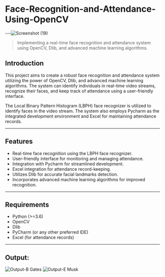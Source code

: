 # Face-Recognition-and-Attendance-Using-OpenCV

---![Screenshot (19)](https://github.com/abhishekdeshmukh001/Face-Recognition-and-Attendance-Using-OpenCV/assets/87901423/d7664efc-11d2-4e5c-9211-f2f6c3bcbeb3)

> Implementing a real-time face recognition and attendance system using OpenCV, Dlib, and advanced machine learning algorithms.

## Introduction

This project aims to create a robust face recognition and attendance system utilizing the power of OpenCV, Dlib, and advanced machine learning algorithms. The system can identify individuals in real-time video streams, recognize their faces, and keep track of attendance using a user-friendly interface.

The Local Binary Pattern Histogram (LBPH) face recognizer is utilized to identify faces in the video stream. The system also employs Pycharm as the integrated development environment and Excel for maintaining attendance records.

---

## Features

- Real-time face recognition using the LBPH face recognizer.
- User-friendly interface for monitoring and managing attendance.
- Integration with Pycharm for streamlined development.
- Excel integration for attendance record-keeping.
- Utilizes Dlib for accurate facial landmarks detection.
- Incorporates advanced machine learning algorithms for improved recognition.

---

## Requirements

- Python (>=3.6)
- OpenCV
- Dlib
- PyCharm (or any other preferred IDE)
- Excel (for attendance records)

---

## Output:

![Output-B Gates](https://github.com/abhishekdeshmukh001/Face-Recognition-and-Attendance-Using-OpenCV/assets/87901423/2ca979a0-2c0d-41c7-89ee-ee82bd0e3b73)
![Output-E Musk](https://github.com/abhishekdeshmukh001/Face-Recognition-and-Attendance-Using-OpenCV/assets/87901423/34b0ace4-cc51-4c9d-9e31-496c19d8701d)
